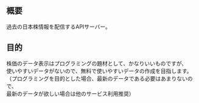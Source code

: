 ## 概要

過去の日本株情報を配信するAPIサーバー。

## 目的

株価のデータ表示はプログラミングの題材として、かなりいいものですが、  
使いやすいデータがないので、無料で使いやすいデータの作成を目指します。  
（プログラミングを目的とした場合、最新のデータである必要はあまりないので、  
最新のデータが欲しい場合は他のサービス利用推奨）
